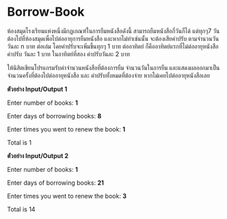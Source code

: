 # **Borrow-Book**
ห้องสมุดโรงเรียนแห่งหนึ่งมีกฎเกณฑ์ในการยืมหนังสือดังนี้ สามารถยืมหนังสือกี่วันก็ได้ แต่ทุกๆ7 วัน ต้องไปที่ห้องสมุดเพื่อไปต่ออายุการยืมหนังสือ และหากไม่ทำเช่นนั้น จะต้องเสียค่าปรับ ตามจำนวนวัน วันละ n บาท ต่อเล่ม โดยค่าปรับจะเพิ่มขึ้นทุกๆ 1 บาท ต่ออาทิตย์  ก็คืออาทิตย์แรกที่ไม่ต่ออายุหนังสือค่าปรับ วันละ 1 บาท ในอาทิตย์ที่สอง ค่าปรับวันละ 2 บาท

ให้นิสิตเขียนโปรแกรมรับค่าจำนวนหนังสือที่ต้องการยืม จำนวนวันในการยืม และแสดงผลออกมาเป็น จำนวนครั้งที่ต้องไปต่ออายุหนังสือ และ ค่าปรับทั้งหมดที่ต้องจ่าย หากไม่เคยไปต่ออายุหนังสือเลย 

**ตัวอย่าง Input/Output 1**

Enter number of books:  **1**

Enter days of borrowing books:  **8**

Enter times you went to renew the book: **1**

Total is 1

**ตัวอย่าง Input/Output 2**

Enter number of books:  **1**

Enter days of borrowing books:  **21**

Enter times you went to renew the book: **3**

Total is 14   

